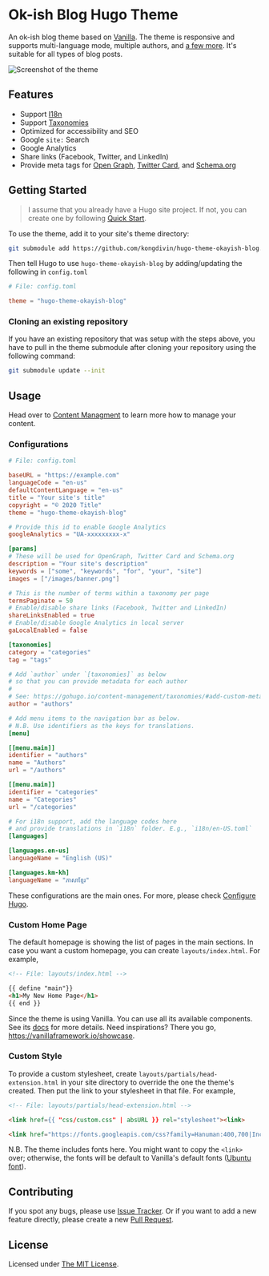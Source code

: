 # Ok-ish Blog Hugo Theme

An ok-ish blog theme based on [Vanilla](https://vanillaframework.io/). The theme
is responsive and supports multi-language mode, multiple authors, and [a few
more](#features). It's suitable for all types of blog posts.

![Screenshot of the
theme](https://raw.githubusercontent.com/kongdivin/hugo-theme-okayish-blog/master/images/screenshot.png)

## Features

* Support [I18n](https://gohugo.io/content-management/multilingual/)
* Support [Taxonomies](https://gohugo.io/content-management/taxonomies/)
* Optimized for accessibility and SEO
* Google `site:` Search
* Google Analytics
* Share links (Facebook, Twitter, and LinkedIn)
* Provide meta tags for [Open Graph](https://ogp.me/), [Twitter
    Card](https://developer.twitter.com/en/docs/tweets/optimize-with-cards/overview/abouts-cards),
    and [Schema.org](https://schema.org/)

## Getting Started

> I assume that you already have a Hugo site project. If not, you can create one
> by following [Quick Start](https://gohugo.io/getting-started/quick-start/).

To use the theme, add it to your site's theme directory:

```sh
git submodule add https://github.com/kongdivin/hugo-theme-okayish-blog.git themes/hugo-theme-okayish-blog
```

Then tell Hugo to use `hugo-theme-okayish-blog` by adding/updating the following
in `config.toml`

```toml
# File: config.toml

theme = "hugo-theme-okayish-blog"
```

### Cloning an existing repository

If you have an existing repository that was setup with the steps above, you have
to pull in the theme submodule after cloning your repository using the following
command:

```sh
git submodule update --init
```

## Usage

Head over to [Content Managment](https://gohugo.io/content-management/) to learn
more how to manage your content.

### Configurations

```toml
# File: config.toml

baseURL = "https://example.com"
languageCode = "en-us"
defaultContentLanguage = "en-us"
title = "Your site's title"
copyright = "© 2020 Title"
theme = "hugo-theme-okayish-blog"

# Provide this id to enable Google Analytics
googleAnalytics = "UA-xxxxxxxxx-x"

[params]
# These will be used for OpenGraph, Twitter Card and Schema.org
description = "Your site's description"
keywords = ["some", "keywords", "for", "your", "site"]
images = ["/images/banner.png"]

# This is the number of terms within a taxonomy per page
termsPaginate = 50
# Enable/disable share links (Facebook, Twitter and LinkedIn)
shareLinksEnabled = true
# Enable/disable Google Analytics in local server
gaLocalEnabled = false

[taxonomies]
category = "categories"
tag = "tags"

# Add `author` under `[taxonomies]` as below
# so that you can provide metadata for each author
#
# See: https://gohugo.io/content-management/taxonomies/#add-custom-metadata-to-a-taxonomy-term
author = "authors"

# Add menu items to the navigation bar as below.
# N.B. Use identifiers as the keys for translations.
[menu]

[[menu.main]]
identifier = "authors"
name = "Authors"
url = "/authors"

[[menu.main]]
identifier = "categories"
name = "Categories"
url = "/categories"

# For i18n support, add the language codes here 
# and provide translations in `i18n` folder. E.g., `i18n/en-US.toml`
[languages]

[languages.en-us]
languageName = "English (US)"

[languages.km-kh]
languageName = "ភាសាខ្មែរ"
```

These configurations are the main ones. For more, please check [Configure
Hugo](https://gohugo.io/getting-started/configuration/).

### Custom Home Page

The default homepage is showing the list of pages in the main sections. In case
you want a custom homepage, you can create `layouts/index.html`. For example,

```html
<!-- File: layouts/index.html -->

{{ define "main"}}
<h1>My New Home Page</h1>
{{ end }}
```

Since the theme is using Vanilla. You can use all its available components. See
its [docs](https://docs.vanillaframework.io/) for more details. Need
inspirations? There you go, https://vanillaframework.io/showcase.

### Custom Style

To provide a custom stylesheet, create `layouts/partials/head-extension.html` in
your site directory to override the one the theme's created. Then put the link
to your stylesheet in that file. For example,

```html
<!-- File: layouts/partials/head-extension.html -->

<link href={{ "css/custom.css" | absURL }} rel="stylesheet"><link>

<link href="https://fonts.googleapis.com/css?family=Hanuman:400,700|Inconsolata|Roboto:400,400i,700,700i&display=swap&subset=khmer" rel="stylesheet"><link>
```

N.B. The theme includes fonts here. You might want to copy the `<link>` over;
otherwise, the fonts will be default to Vanilla's default fonts ([Ubuntu
font](https://design.ubuntu.com/font/)).

## Contributing

If you spot any bugs, please use [Issue
Tracker](https://github.com/kongdivin/hugo-theme-okayish-blog/issues). Or if you
want to add a new feature directly, please create a new [Pull
Request](https://github.com/kongdivin/hugo-theme-okayish-blog/pulls).

## License

Licensed under [The MIT
License](https://github.com/kongdivin/hugo-theme-okayish-blog/blob/master/LICENSE).
